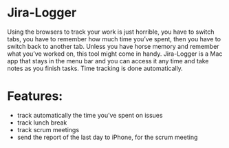 # Jira-Logger
Using the browsers to track your work is just horrible, you have to switch tabs, you have to remember how much time you’ve spent, then you have to switch back to another tab. Unless you have horse memory and remember what you’ve worked on, this tool might come in handy.
Jira-Logger is a Mac app that stays in the menu bar and you can access it any time and take notes as you finish tasks. Time tracking is done automatically.

# Features:
- track automatically the time you’ve spent on issues
- track lunch break
- track scrum meetings
- send the report of the last day to iPhone, for the scrum meeting

